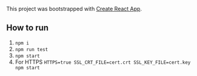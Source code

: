 This project was bootstrapped with [Create React App](https://github.com/facebook/create-react-app).

## How to run

1. `npm i`
2. `npm run test`
3. `npm start`
4. For HTTPS `HTTPS=true SSL_CRT_FILE=cert.crt SSL_KEY_FILE=cert.key npm start`
